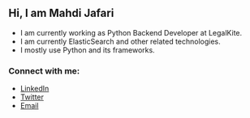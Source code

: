 ## Hi, I am Mahdi Jafari


 - I am currently working as Python Backend Developer at LegalKite.
 - I am currently ElasticSearch and other related technologies.
 - I mostly use Python and its frameworks.


### Connect with me:
 - [LinkedIn](https://linkedin.com/in/mahdijafari12/)
 - [Twitter](https://twitter.com/themahdijafari)
 - [Email](mailto:jafarimahdi.me@gmail.com)


